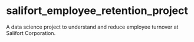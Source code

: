 # salifort_employee_retention_project
A data science project to understand and reduce employee turnover at Salifort Corporation.
